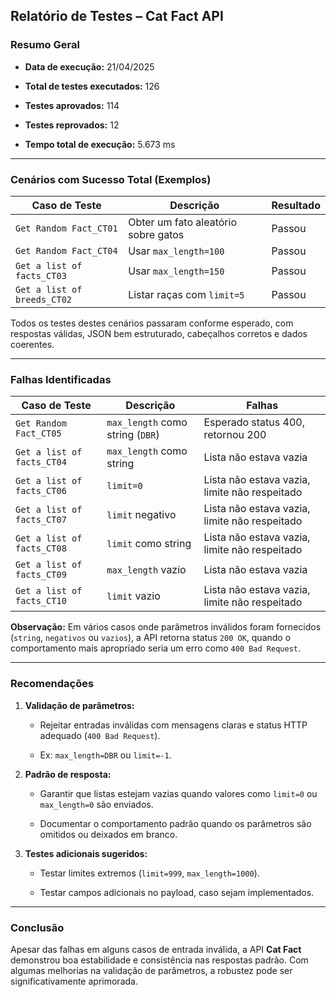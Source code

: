## **Relatório de Testes – Cat Fact API**

### **Resumo Geral**

* **Data de execução:** 21/04/2025

* **Total de testes executados:** 126

* **Testes aprovados:**  114

* **Testes reprovados:**  12

* **Tempo total de execução:**  5.673 ms

---

### **Cenários com Sucesso Total (Exemplos)**

| Caso de Teste | Descrição | Resultado |
| ----- | ----- | ----- |
| `Get Random Fact_CT01` | Obter um fato aleatório sobre gatos | Passou |
| `Get Random Fact_CT04` | Usar `max_length=100` | Passou |
| `Get a list of facts_CT03` | Usar `max_length=150` | Passou |
| `Get a list of breeds_CT02` | Listar raças com `limit=5` | Passou |

Todos os testes destes cenários passaram conforme esperado, com respostas válidas, JSON bem estruturado, cabeçalhos corretos e dados coerentes.

---

### **Falhas Identificadas**

| Caso de Teste | Descrição | Falhas |
| ----- | ----- | ----- |
| `Get Random Fact_CT05` | `max_length` como string (`DBR`) | Esperado status 400, retornou 200 |
| `Get a list of facts_CT04` | `max_length` como string | Lista não estava vazia |
| `Get a list of facts_CT06` | `limit=0` | Lista não estava vazia, limite não respeitado |
| `Get a list of facts_CT07` | `limit` negativo | Lista não estava vazia, limite não respeitado |
| `Get a list of facts_CT08` | `limit` como string | Lista não estava vazia, limite não respeitado |
| `Get a list of facts_CT09` | `max_length` vazio | Lista não estava vazia |
| `Get a list of facts_CT10` | `limit` vazio | Lista não estava vazia, limite não respeitado |

**Observação:** Em vários casos onde parâmetros inválidos foram fornecidos (`string`, `negativos` ou `vazios`), a API retorna status `200 OK`, quando o comportamento mais apropriado seria um erro como `400 Bad Request`.

---

### **Recomendações**

1. **Validação de parâmetros:**

   * Rejeitar entradas inválidas com mensagens claras e status HTTP adequado (`400 Bad Request`).

   * Ex: `max_length=DBR` ou `limit=-1`.

2. **Padrão de resposta:**

   * Garantir que listas estejam vazias quando valores como `limit=0` ou `max_length=0` são enviados.

   * Documentar o comportamento padrão quando os parâmetros são omitidos ou deixados em branco.

3. **Testes adicionais sugeridos:**

   * Testar limites extremos (`limit=999`, `max_length=1000`).

   * Testar campos adicionais no payload, caso sejam implementados.

---

### **Conclusão**

Apesar das falhas em alguns casos de entrada inválida, a API **Cat Fact** demonstrou boa estabilidade e consistência nas respostas padrão. Com algumas melhorias na validação de parâmetros, a robustez pode ser significativamente aprimorada.

